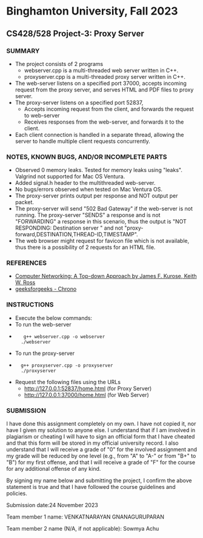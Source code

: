 # Binghamton University, Fall 2023

## CS428/528 Project-3: Proxy Server

### SUMMARY

+ The project consists of 2 programs 
    + webserver.cpp is a multi-threaded web server written in C++. 
    + proxyserver.cpp is a multi-threaded proxy server written in C++.
+ The web-server listens on a specified port 37000, accepts incoming request from the proxy server, and serves HTML and PDF files to proxy server. 
+ The proxy-server listens on a specified port 52837, 
    +   Accepts incoming request from the client, and forwards the request to web-server
    +   Receives responses from the web-server, and forwards it to the client.
+ Each client connection is handled in a separate thread, allowing the server to handle multiple client requests concurrently. 

### NOTES, KNOWN BUGS, AND/OR INCOMPLETE PARTS

+ Observed 0 memory leaks. Tested for memory leaks using "leaks". Valgrind not supported for Mac OS Ventura. 
+ Added signal.h header to the multithreaded web-server.
+ No bugs/errors observed when tested on Mac Ventura OS.
+ The proxy-server prints output per response and NOT output per packet. 
+ The proxy-server will send "502 Bad Gateway" if the web-server is not running. The proxy-server "SENDS" a response and is not "FORWARDING" a response in this scenario, thus the output is "NOT RESPONDING: Destination server " and not "proxy-forward,DESTINATION,THREAD-ID,TIMESTAMP".
+ The web browser might request for favicon file which is not available, thus there is a possibility of 2 requests for an HTML file.

### REFERENCES

+ [Computer Networking: A Top-down Approach by  James F. Kurose, Keith W. Ross](https://www.amazon.com/Computer-Networking-James-Kurose-dp-0136681557/dp/0136681557/ref=dp_ob_image_bk) 
+ [geeksforgeeks - Chrono](https://www.geeksforgeeks.org/chrono-in-c/)


### INSTRUCTIONS

+ Execute the below commands:
+ To run the web-server
+        g++ webserver.cpp -o webserver
        ./webserver 
+ To run the proxy-server
+       g++ proxyserver.cpp -o proxyserver
        ./proxyserver
+ Request the following files using the URLs
    + http://127.0.0.1:52837/home.html   (for Proxy Server)
    + http://127.0.0.1:37000/home.html   (for Web Server)

### SUBMISSION

I have done this assignment completely on my own. I have not copied it, nor have I given my solution to anyone else. I understand that if I am involved in plagiarism or cheating I will have to sign an official form that I have cheated and that this form will be stored in my official university record. I also understand that I will receive a grade of "0" for the involved assignment and my grade will be reduced by one level (e.g., from "A" to "A-" or from "B+" to "B") for my first offense, and that I will receive a grade of "F" for the course for any additional offense of any kind.

By signing my name below and submitting the project, I confirm the above statement is true and that I have followed the course guidelines and policies.

Submission date:24 November 2023

Team member 1 name: VENKATNARAYAN GNANAGURUPARAN
    
Team member 2 name (N/A, if not applicable): Sowmya Achu

